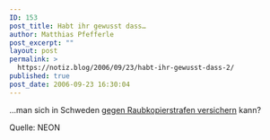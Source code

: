 ```yaml
---
ID: 153
post_title: Habt ihr gewusst dass…
author: Matthias Pfefferle
post_excerpt: ""
layout: post
permalink: >
  https://notiz.blog/2006/09/23/habt-ihr-gewusst-dass-2/
published: true
post_date: 2006-09-23 16:30:04
---
```

<!-- wp:paragraph -->
<p>...man sich in Schweden <a href="http://www.planka.nu/">gegen Raubkopierstrafen versichern</a> kann?</p>
<!-- /wp:paragraph -->

<!-- wp:paragraph -->
<p>Quelle: NEON</p>
<!-- /wp:paragraph -->